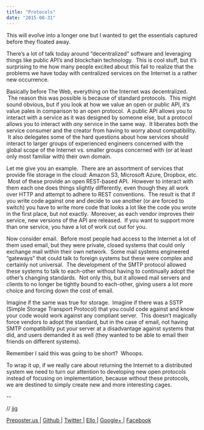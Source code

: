 ```yaml
---
title: "Protocols"
date: "2015-08-31"
---
```


<div class="content">
<p>This will evolve into a longer one but I wanted to get the essentials captured
before they floated away.</p>
<p>There’s a lot of talk today around “decentralized” software and leveraging
things like public API’s and blockchain technology.  This is cool stuff, but
it’s surprising to me how many people excited about this fail to realize that
the problems we have today with centralized services on the Internet is a
rather new occurrence.</p>
<p>Basically before The Web, everything on the Internet was decentralized.  The
reason this was possible is because of standard protocols.  This might sound
obvious, but if you look at how we value an open or public API, it’s value
pales in comparison to an open protocol.  A public API allows you to interact
with a service as it was designed by someone else, but a protocol allows you
to interact with <em>any</em> service in the same way.  It liberates both the service
consumer and the creator from having to worry about compatibility.  It also
delegates some of the hard questions about how services should interact to
larger groups of experienced engineers concerned with the global scope of the
Internet vs. smaller groups concerned with (or at least only most familiar
with) their own domain.</p>
<p>Let me give you an example.  There are an assortment of services that provide
file storage in the cloud: Amazon S3, Microsoft Azure, Dropbox, etc.  Most of
these provide an open REST-based API.  However to interact with them each one
does things slightly differently, even though they all work over HTTP and
attempt to adhere to REST conventions.  The result is that if you write code
against one and decide to use another (or are forced to switch) you have to
write more code that looks a lot like the code you wrote in the first place,
but not exactly.  Moreover, as each vendor improves their service, new
versions of the API are released.  If you want to support more than one
service, you have a lot of work cut out for you.</p>
<p>Now consider email.  Before most people had access to the Internet a lot of
them used email, but they were private, closed systems that could only
exchange mail within their own network.  Some mail systems engineered
“gateways” that could talk to foreign systems but these were complex and
certainly not universal.  The development of the SMTP protocol allowed these
systems to talk to each-other without having to continually adopt the other’s
changing standards.  Not only this, but it allowed mail servers and clients to
no longer be tightly bound to each-other, giving users a lot more choice and
forcing down the cost of email.</p>
<p>Imagine if the same was true for storage.  Imagine if there was a SSTP (Simple
Storage Transport Protocol) that you could code against and know your code
would work against any compliant server.  This doesn’t magically force vendors
to adopt the standard, but in the case of email, not having SMTP compatibility
put your server at a disadvantage against systems that did, and users demanded
it as well (they wanted to be able to email their friends on different
systems).</p>
<p>Remember I said this was going to be short?  Whoops.</p>
<p>To wrap it up, if we really care about returning the Internet to a distributed
system we need to turn our attention to developing new open protocols instead
of focusing on implementation, because without these protocols, we are
destined to simply create new and more interesting cages.</p>
<p>--</p>
<p>// jjg</p>
<p><a href="http://jjg.preposter.us/" target="_blank"> Preposter.us </a> | <a href="https://github.com/jjg" target="_blank"> Github
</a> | <a href="https://twitter.com/jasonbot2000" target="_blank"> Twitter </a> | <a href="https://ello.co/jasonbot" target="_blank">
Ello </a> | <a href="https://plus.google.com/u/0/+JasonGullickson/posts" target="_blank"> Google+
</a> | <a href="https://www.facebook.com/jasonjgullickson" target="_blank"> Facebook
</a></p>
</div>
